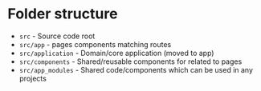 # Folder structure

- `src` - Source code root
- `src/app` - pages components matching routes
- `src/application` - Domain/core application (moved to app)
- `src/components` - Shared/reusable components for related to pages
- `src/app_modules` - Shared code/components which can be used in any projects
